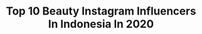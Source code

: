---
title: Top 10 Beauty Instagram Influencers In Indonesia In 2020
description: Identify the most popular Instagram accounts on inBeat.
platform: Instagram
profiles:
  - username: "adikunc"
    fullname: >-
      Adi Kuncoro
    location: "Indonesia"
    followers: 4419
    engagement: 1831
    commentsToLikes: 0.140180
    avatar: "https://scontent-ams4-1.cdninstagram.com/v/t51.2885-19/s320x320/47509959_283103195886782_6312756254649352192_n.jpg?_nc_ht=scontent-ams4-1.cdninstagram.com&_nc_ohc=ljRr2nEmUKIAX_3wIb8&oh=bc589230c48528c0e4fd9033cbec1069&oe=5EB930D8"
    verified: false
    hashtags: "#loves, #insanindonesia, #ubar210120ii, #humanpotrait"
  - username: "balqisalfilatifaahh_"
    fullname: >-
      Balqis🌺
    location: "Indonesia"
    followers: 3576
    engagement: 2596
    commentsToLikes: 0.081164
    avatar: "https://instagram.ficn3-1.fna.fbcdn.net/v/t51.2885-19/s320x320/89441489_919259708530305_6879751242629775360_n.jpg?_nc_ht=instagram.ficn3-1.fna.fbcdn.net&_nc_ohc=WJeSp00NI-cAX8MX7Fd&oh=103c3679e5084ff2e63e6110be37fe24&oe=5EA02C6A"
    verified: false
    hashtags: "#gaunpesta, #gaunmuslimah, #lfllfllfllfllfllfllfllfllfllfllfllfllfllfllfllfllfllfllfllfllfllfllfllfllfllfl, #lflf"
  - username: "arumi_ningsih1"
    fullname: >-
      Arumi ningsih
    location: "Indonesia"
    followers: 28995
    engagement: 300
    commentsToLikes: 0.271033
    avatar: "https://scontent-lhr8-1.cdninstagram.com/v/t51.2885-19/s320x320/69601341_3234339979916977_3801416016852942848_n.jpg?_nc_ht=scontent-lhr8-1.cdninstagram.com&_nc_ohc=hQnzeo4KtuwAX_rYts7&oh=f10429d10e17030a2f4f10eda724b704&oe=5EBC98EA"
    verified: false
    hashtags: "#dermasterindonesia, #caffinopremiumuser, #indobeautysquad, #love"
  - username: "putrii_hdyn"
    fullname: >-
      Mpuut👑
    location: "Indonesia"
    followers: 12888
    engagement: 666
    commentsToLikes: 0.202187
    avatar: "https://scontent-bos3-1.cdninstagram.com/v/t51.2885-19/s320x320/91627154_2883616908397296_4846201600840040448_n.jpg?_nc_ht=scontent-bos3-1.cdninstagram.com&_nc_ohc=4IISbWleDooAX_PtvFq&oh=e7ab41c4ab0967aebe410262d545edbd&oe=5EB05931"
    verified: false
    hashtags: "#renyahnyaberlapislapis, #aswpeduli, #jualhandsanitizermurah, #premiumcosmetics"
  - username: "sisca.yie"
    fullname: >-
      Sisca yie
    location: "Indonesia"
    followers: 56333
    engagement: 250
    commentsToLikes: 0.170321
    avatar: "https://scontent-ams4-1.cdninstagram.com/v/t51.2885-19/s320x320/73308232_424173858280134_7733068309842624512_n.jpg?_nc_ht=scontent-ams4-1.cdninstagram.com&_nc_ohc=4xGZC_hKAxIAX9eGdMc&oh=07da74d8ffda4c78284f7ac343cfd16e&oe=5EB993DD"
    verified: false
    hashtags: "#stokdarurattetapsehat, #eskrimenak, #dirumahaja, #theshonetdotcom"
  - username: "kiaraleswara"
    fullname: >-
      Kiara Leswara
    location: "Indonesia"
    followers: 237174
    engagement: 371
    commentsToLikes: 0.026013
    avatar: "https://scontent-lhr8-1.cdninstagram.com/v/t51.2885-19/s320x320/89818893_647076509412358_3529059560654372864_n.jpg?_nc_ht=scontent-lhr8-1.cdninstagram.com&_nc_ohc=VqNrAiQTbXMAX_UyoKv&oh=92b2ca94217db31615b6d4cb33800a89&oe=5EBB06D6"
    verified: true
    hashtags: "#hypelips, #motd, #fdxpinkberry, #berrybeautifulberryyou"
  - username: "vinaarysthadewi"
    fullname: >-
      🦄 VINA ARYSTHA🖤
    location: "Indonesia"
    followers: 8011
    engagement: 880
    commentsToLikes: 0.055726
    avatar: "https://scontent-atl3-1.cdninstagram.com/v/t51.2885-19/s320x320/56653062_361107751187320_67980755245989888_n.jpg?_nc_ht=scontent-atl3-1.cdninstagram.com&_nc_ohc=aZWcdtrdr8UAX-T00fP&oh=035adaf3b4615c7478ea5ac1eb63b821&oe=5EBA96C6"
    verified: false
    hashtags: "#balilivin, #thebaliguru, #thebalibible, #balime"
  - username: "dewsari09"
    fullname: >-
      DEWI SARINA
    location: "Indonesia"
    followers: 15087
    engagement: 399
    commentsToLikes: 0.091208
    avatar: "https://scontent-lhr8-1.cdninstagram.com/v/t51.2885-19/s320x320/84880935_187426752606951_8072462797440548864_n.jpg?_nc_ht=scontent-lhr8-1.cdninstagram.com&_nc_ohc=EprlIO--7UwAX-T2lb_&oh=6a2270caab76a289cfec9070a11e6ae5&oe=5EBBE966"
    verified: false
    hashtags: "#putraputribatakindonesia, #lembang, #tendercare, #tiktok"
  - username: "helnbelle"
    fullname: >-
      🌸ᕼᕮᒪᑎᗷᕮᒪᒪᕮ🌸
    location: "Indonesia"
    followers: 11009
    engagement: 863
    commentsToLikes: 0.039517
    avatar: "https://scontent-ams4-1.cdninstagram.com/v/t51.2885-19/s320x320/74603486_924989654502262_6551151146013032448_n.jpg?_nc_ht=scontent-ams4-1.cdninstagram.com&_nc_ohc=Z-sZgiL4dNIAX_K1At5&oh=4b56bff43c372a4b10d3e0e15f7c5897&oe=5EBC4C45"
    verified: false
    hashtags: "#whowhatwearing, #fashionize, #octolyfamily, #richmondfinchcode"
  - username: "zeinabalihammoud"
    fullname: >-
      ⠀⠀⠀⠀⠀⠀⠀⠀⠀⠀⠀  ZEINAB HAMMOUD
    location: "Indonesia"
    followers: 88078
    engagement: 337
    commentsToLikes: 0.027020
    avatar: "https://scontent-ams4-1.cdninstagram.com/v/t51.2885-19/s320x320/92018340_236214220910673_7151384409155829760_n.jpg?_nc_ht=scontent-ams4-1.cdninstagram.com&_nc_ohc=Jz9doPXzRv4AX8r3yzy&oh=ef12239bda3a1fb8e87a6f54edc3f5f0&oe=5EB79B29"
    verified: false
    hashtags: "#dollypartonchallenge, #bedriven, #supportlebanese, #allotaxiapp"
---